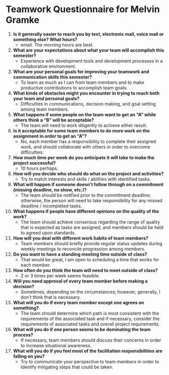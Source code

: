 # Teamwork Questionnaire for Melvin Gramke

1. __Is it generally easier to reach you by text, electronic mail, voice mail or something else? What hours?__
   * email. The morning hours are best.
1. __What are your expectations about what your team will accomplish this semester?__
   * Experience with development tools and development processes in a collaborative environment.
1. __What are your personal goals for improving your teamwork and communication skills this semester?__
   * To learn as much as I can from team members and to make productive contributions to accomplish team goals.
1. __What kinds of obstacles might you encounter in trying to reach both your team and personal goals?__
   * Difficulties in communications, decision making, and goal setting among team members.
1. __What happens if some people on the team want to get an “A” while others think a “B” will be acceptable?__
   * The team will need to work diligently to achieve either result.
1. __Is it acceptable for some team members to do more work on the assignment in order to get an “A”?__
   * No, each member has a responsibility to complete their assigned work, and should collaborate with others in order to overcome difficulties.
1. __How much time per week do you anticipate it will take to make the project successful?__
   * 10 hours perhaps.
1. __How will you decide who should do what on the project and activities?__
   * Try to match interests and skills / abilities with identified tasks.
1. __What will happen if someone doesn’t follow through on a commitment (missing deadline, no show, etc.)?__
   * The team should be notified prior to the commitment deadline; otherwise, the person will need to take responsibility for any missed deadline / incompleted tasks.
1. __What happens if people have different opinions on the quality of the work?__
   * The team should achieve consensus regarding the range of quality that is expected as tasks are assigned, and members should be held to agreed upon standards.
1. __How will you deal with different work habits of team members?__
   * Team members should briefly provide regular status updates during weekly meetings to reconcile progression among members.
1. __Do you want to have a standing meeting time outside of class?__
   * That would be great, I am open to scheduling a time that works for each member.
1. __How often do you think the team will need to meet outside of class?__
   * 2 or 3 times per week seems feasible.
1. __Will you need approval of every team member before making a decision?__
   * Sometimes, depending on the circumstances; however, generally, I don't think that is necessary.
1. __What will you do if every team member except one agrees on something?__
   * The team should determine which path is most consistent with the requirements of the associated task and if necessary, consider the requirements of associated tasks and overall project requirements.
1. __What will you do if one person seems to be dominating the team process?__
   * If necessary, team members should discuss their concerns in order to increase situational awareness.
1. __What will you do if you feel most of the facilitation responsibilities are falling on you?__
   * Try to communicate your perspective to team members in order to identify mitigating steps that could be taken.
